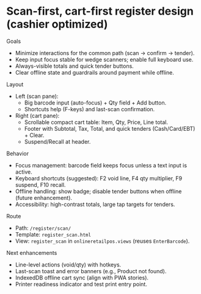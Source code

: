# Scan-first, cart-first register design (cashier optimized)

Goals
- Minimize interactions for the common path (scan → confirm → tender).
- Keep input focus stable for wedge scanners; enable full keyboard use.
- Always-visible totals and quick tender buttons.
- Clear offline state and guardrails around payment while offline.

Layout
- Left (scan pane):
  - Big barcode input (auto-focus) + Qty field + Add button.
  - Shortcuts help (F-keys) and last-scan confirmation.
- Right (cart pane):
  - Scrollable compact cart table: Item, Qty, Price, Line total.
  - Footer with Subtotal, Tax, Total, and quick tenders (Cash/Card/EBT) + Clear.
  - Suspend/Recall at header.

Behavior
- Focus management: barcode field keeps focus unless a text input is active.
- Keyboard shortcuts (suggested): F2 void line, F4 qty multiplier, F9 suspend, F10 recall.
- Offline handling: show badge; disable tender buttons when offline (future enhancement).
- Accessibility: high-contrast totals, large tap targets for tenders.

Route
- Path: `/register/scan/`
- Template: `register_scan.html`
- View: `register_scan` in `onlineretailpos.views` (reuses `EnterBarcode`).

Next enhancements
- Line-level actions (void/qty) with hotkeys.
- Last-scan toast and error banners (e.g., Product not found).
- IndexedDB offline cart sync (align with PWA stories).
- Printer readiness indicator and test print entry point.
